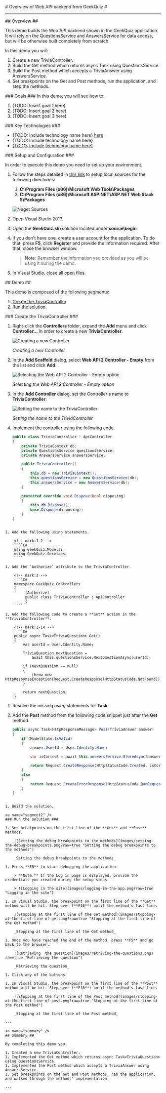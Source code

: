 ﻿<a name="title" />
# Overview of Web API backend from GeekQuiz #

---
<a name="Overview" />
## Overview ##

This demo builds the Web API backend shown in the GeekQuiz application. It will rely on the QuestionsService and AnswersService for data access, but will be otherwise built completely from scratch.

In this demo you will:

1. Create a new TriviaController.
1. Build the Get method which returns async Task<TriviaQuestion> using QuestionsService.
1. Build the Post method which accepts a TriviaAnswer using AnswersService.
1. Set breakpoints on the Get and Post methods, run the application, and step the methods.

<a id="goals" />
### Goals ###
In this demo, you will see how to:

1. (TODO: Insert goal 1 here)
1. (TODO: Insert goal 2 here)
1. (TODO: Insert goal 3 here)

<a name="technologies" />
### Key Technologies ###

- {TODO: Include technology name here} [here][1]
- {TODO: Include technology name here}
- [{TODO: Include technology name here}][2]

[1]: http://insert_link_to_technology_1_here/
[2]: http://insert_link_to_technology_2_here/

<a name="Setup" />
### Setup and Configuration ###

In order to execute this demo you need to set up your environment.

1. Follow the steps detailed in [this link](http://docs.nuget.org/docs/creating-packages/hosting-your-own-nuget-feeds) to setup local sources for the following directories:

	1. **C:\Program Files (x86)\Microsoft Web Tools\Packages**
	1. **C:\Program Files (x86)\Microsoft ASP.NET\ASP.NET Web Stack 5\Packages**

	![Nuget Sources](images/nuget-sources.png?raw=true)

1. Open Visual Studio 2013.
1. Open the **GeekQuiz.sln** solution located under **source\begin**.
1. If you don't have one, create a user account for the application. To do that, press **F5**, click **Register** and provide the information required. After that, close the browser window.

	> **Note:** Remember the information you provided as you will be using it during the demo.

1. In Visual Studio, close all open files.

<a name="Demo" />
## Demo ##

This demo is composed of the following segments:

1. [Create the TriviaController](#segment1).
1. [Run the solution](#segment2).

<a name="segment1" />
### Create the TriviaController ###

1. Right-click the **Controllers** folder, expand the **Add** menu and click **Controller...** in order to create a new **TriviaController**.

	![Creating a new Controller](images/creating-a-new-controller.png?raw=true "Creating a new Controller")

	_Creating a new Controller_

1. In the **Add Scaffold** dialog, select **Web API 2 Controller - Empty** from the list and click **Add**.

	![Selecting the Web API 2 Controller - Empty option](images/selecting-the-web-api-controller-scaffold.png?raw=true "Selecting the Web API 2 Controller - Empty option")

	_Selecting the Web API 2 Controller - Empty option_

1. In the **Add Controller** dialog, set the Controller's name to **TriviaController**.

	![Setting the name to the TriviaController](images/setting-the-name-to-the-triviacontroller.png?raw=true "Setting the name to the TriviaController")

	_Setting the name to the TriviaController_

1. Implement the controller using the following code.

	<!-- mark:3-18 -->
	````C#
    public class TriviaController : ApiController
    {
        private TriviaContext db;
        private QuestionsService questionsService;
        private AnswersService answersService;

        public TriviaController()
        {
            this.db = new TriviaContext();
            this.questionsService = new QuestionsService(db);
            this.answersService = new AnswersService(db);
        }

        protected override void Dispose(bool disposing)
        {
            this.db.Dispose();
            base.Dispose(disposing);
        }
    }
````

1. Add the following using statements.

	<!-- mark:1-2 -->
	````C#
	using GeekQuiz.Models;
	using GeekQuiz.Services;
	````

1. Add the `Authorize` attribute to the TriviaController.

	<!-- mark:3 -->
	````C#
	namespace GeekQuiz.Controllers
	{
		 [Authorize]
		 public class TriviaController : ApiController
		 {
	````

1. Add the following code to create a **Get** action in the **TriviaController**.

	<!-- mark:1-14 -->
	````C#
	public async Task<TriviaQuestion> Get()
	{
		var userId = User.Identity.Name;

		TriviaQuestion nextQuestion =
			await this.questionsService.NextQuestionAsync(userId);

		if (nextQuestion == null)
		{
			throw new HttpResponseException(Request.CreateResponse(HttpStatusCode.NotFound));
		}

		return nextQuestion;
	}
````

1. Resolve the missing _using_ statements for **Task**.

1. Add the **Post** method from the following code snippet just after the **Get** method.

	<!-- mark:1-15 -->
	````C#
	public async Task<HttpResponseMessage> Post(TriviaAnswer answer)
    {
        if (ModelState.IsValid)
        {
            answer.UserId = User.Identity.Name;

            var isCorrect = await this.answersService.StoreAsync(answer);

            return Request.CreateResponse(HttpStatusCode.Created, isCorrect);
        }
        else
        {
            return Request.CreateErrorResponse(HttpStatusCode.BadRequest, ModelState);
        }
    }
````

1. Build the solution.

<a name="segment2" />
### Run the solution ###

1. Set breakpoints on the first line of the **Get** and **Post** methods.

	![Setting the debug breakpoints to the methods](images/setting-the-debug-breakpoints.png?raw=true "Setting the debug breakpoints to the methods")

	_Setting the debug breakpoints to the methods_

1. Press **F5** to start debugging the application.

	> **Note:** If the Log in page is displayed, provide the credentials you created during the setup steps.
	
	> ![Logging in the site](images/logging-in-the-app.png?raw=true "Logging in the site")

1. In Visual Studio, the breakpoint on the first line of the **Get** method will be hit. Step over (**F10**) until the method's last line.

	![Stopping at the first line of the Get method](images/stopping-at-the-first-line-of-get.png?raw=true "Stopping at the first line of the Get method")

	_Stopping at the first line of the Get method_

1. Once you have reached the end of the method, press **F5** and go back to the browser.

	![Retrieving  the question](images/retriving-the-questions.png?raw=true "Retrieving the question")

	_Retrieving the question_

1. Click any of the buttons.

1. In Visual Studio, the breakpoint on the first line of the **Post** method will be hit. Step over (**F10**) until the method's last line.

	![Stopping at the first line of the Post method](images/stopping-at-the-first-line-of-post.png?raw=true "Stopping at the first line of the Post method")

	_Stopping at the first line of the Post method_

---

<a name="summary" />
## Summary ##

By completing this demo you:

1. Created a new TriviaController.
1. Implemented the Get method which returns async Task<TriviaQuestion> using QuestionsService.
1. Implemented the Post method which accepts a TriviaAnswer using AnswersService.
1. Set breakpoints on the Get and Post methods, ran the application, and walked through the methods' implementation.

---

